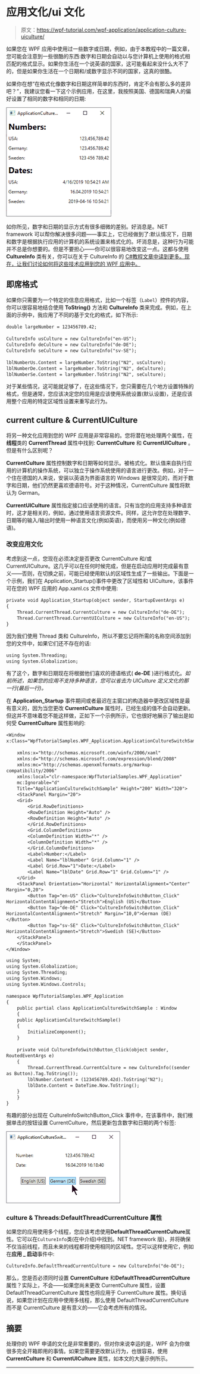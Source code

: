 # 应用文化/ui 文化

> 原文：<https://wpf-tutorial.com/wpf-application/application-culture-uiculture/>

如果您在 WPF 应用中使用过一些数字或日期，例如，由于本教程中的一篇文章，您可能会注意到一些很酷的东西:数字和日期会自动以与您计算机上使用的格式相匹配的格式显示。如果你生活在一个说英语的国家，这可能看起来没什么大不了的，但是如果你生活在一个日期和/或数字显示不同的国家，这真的很酷。

如果你在想“在格式化像数字和日期这样简单的东西时，肯定不会有那么多的差异吧？”，我建议您看一下这个示例应用，在这里，我按照美国、德国和瑞典人的偏好设置了相同的数字和相同的日期:

![](img/0d403e73be24bf590b2faf2c7cfed72d.png "A number and a date formatted for various cultures")

如你所见，数字和日期的显示方式有很多细微的差别。好消息是。NET framework 可以帮你解决很多问题——事实上，它已经做到了:默认情况下，日期和数字是根据执行应用的计算机的系统设置来格式化的。坏消息是，这种行为可能并不总是你想要的。但是不要担心——你可以很容易地改变这一点。这都与使用 **CultureInfo** 类有关，你可以在关于 CultureInfo 的 [C#教程文章中读到更多。现在，让我们讨论如何将这些技术应用到您的 WPF 应用中。](https://csharp.net-tutorials.com/working-with-culture-and-regions/the-cultureinfo-class/)

## 即席格式

如果你只需要为一个特定的信息应用格式，比如一个标签（`Label`）控件的内容，你可以很容易地结合使用 **ToString()** 方法和 **CultureInfo** 类来完成。例如，在上面的示例中，我应用了不同的基于文化的格式，如下所示:

<input type="hidden" name="IL_IN_ARTICLE">

```
double largeNumber = 123456789.42;

CultureInfo usCulture = new CultureInfo("en-US");
CultureInfo deCulture = new CultureInfo("de-DE");
CultureInfo seCulture = new CultureInfo("sv-SE");

lblNumberUs.Content = largeNumber.ToString("N2", usCulture);
lblNumberDe.Content = largeNumber.ToString("N2", deCulture);
lblNumberSe.Content = largeNumber.ToString("N2", seCulture);
```

对于某些情况，这可能就足够了，在这些情况下，您只需要在几个地方设置特殊的格式，但是通常，您应该决定您的应用是应该使用系统设置(默认设置)，还是应该用整个应用的特定区域性设置来重写此行为。

## current culture & CurrentUICulture

将另一种文化应用到您的 WPF 应用是非常容易的。您将潜在地处理两个属性，在**线程**类的 **CurrentThread** 属性中找到: **CurrentCulture** 和 **CurrentUICulture** 。但是有什么区别呢？

**CurrentCulture** 属性控制数字和日期等如何显示。被格式化。默认值来自执行应用的计算机的操作系统，可以独立于操作系统使用的语言进行更改。例如，对于一个住在德国的人来说，安装以英语为界面语言的 Windows 是很常见的，而对于数字和日期，他们仍然更喜欢德语符号。对于这种情况，CurrentCulture 属性将默认为 German。

**CurrentUICulture** 属性指定接口应该使用的语言。只有当您的应用支持多种语言时，这才是相关的，例如，通过使用语言资源文件。同样，这允许您在处理数字、日期等的输入/输出时使用一种语言文化(例如英语)，而使用另一种文化(例如德语)。

### 改变应用文化

考虑到这一点，您现在必须决定是否更改 CurrentCulture 和/或 CurrentUICulture。这几乎可以在任何时候完成，但是在启动应用时完成最有意义——否则，在切换之前，可能已经使用默认的区域性生成了一些输出。下面是一个示例，我们在 Application_Startup()事件中更改了区域性和 UICulture，该事件可在您的 WPF 应用的 App.xaml.cs 文件中使用:

```
private void Application_Startup(object sender, StartupEventArgs e)
{
    Thread.CurrentThread.CurrentCulture = new CultureInfo("de-DE");
    Thread.CurrentThread.CurrentUICulture = new CultureInfo("en-US");
}
```

因为我们使用 Thread 类和 CultureInfo，所以不要忘记将所需的名称空间添加到您的文件中，如果它们还不存在的话:

```
using System.Threading;
using System.Globalization;
```

有了这个，数字和日期现在将根据他们喜欢的德语格式( **de-DE** )进行格式化。*如前所述，如果您的应用不支持多种语言，您可以省去为 UICulture 定义文化的那一行(最后一行)。*

在 **Application_Startup** 事件期间或者最迟在主窗口的构造器中更改区域性是最有意义的，因为当您更改 **CurrentCulture** 属性时，已经生成的值不会自动更新。但这并不意味着您不能这样做，正如下一个示例所示，它也很好地展示了输出是如何受 **CurrentCulture** 属性影响的:

```
<Window x:Class="WpfTutorialSamples.WPF_Application.ApplicationCultureSwitchSample"

    xmlns:x="http://schemas.microsoft.com/winfx/2006/xaml"
    xmlns:d="http://schemas.microsoft.com/expression/blend/2008"
    xmlns:mc="http://schemas.openxmlformats.org/markup-compatibility/2006"
    xmlns:local="clr-namespace:WpfTutorialSamples.WPF_Application"
    mc:Ignorable="d"
    Title="ApplicationCultureSwitchSample" Height="200" Width="320">
    <StackPanel Margin="20">
    <Grid>
        <Grid.RowDefinitions>
        <RowDefinition Height="Auto" />
        <RowDefinition Height="Auto" />
        </Grid.RowDefinitions>
        <Grid.ColumnDefinitions>
        <ColumnDefinition Width="*" />
        <ColumnDefinition Width="*" />
        </Grid.ColumnDefinitions>
        <Label>Number:</Label>
        <Label Name="lblNumber" Grid.Column="1" />
        <Label Grid.Row="1">Date:</Label>
        <Label Name="lblDate" Grid.Row="1" Grid.Column="1" />
    </Grid>
    <StackPanel Orientation="Horizontal" HorizontalAlignment="Center" Margin="0,20">
        <Button Tag="en-US" Click="CultureInfoSwitchButton_Click" HorizontalContentAlignment="Stretch">English (US)</Button>
        <Button Tag="de-DE" Click="CultureInfoSwitchButton_Click" HorizontalContentAlignment="Stretch" Margin="10,0">German (DE)</Button>
        <Button Tag="sv-SE" Click="CultureInfoSwitchButton_Click" HorizontalContentAlignment="Stretch">Swedish (SE)</Button>
    </StackPanel>
    </StackPanel>
</Window>
```

```
using System;  
using System.Globalization;  
using System.Threading;  
using System.Windows;  
using System.Windows.Controls;  

namespace WpfTutorialSamples.WPF_Application  
{  
    public partial class ApplicationCultureSwitchSample : Window  
    {  
    public ApplicationCultureSwitchSample()  
    {  
        InitializeComponent();          
    }  

    private void CultureInfoSwitchButton_Click(object sender, RoutedEventArgs e)  
    {  
        Thread.CurrentThread.CurrentCulture = new CultureInfo((sender as Button).Tag.ToString());          
        lblNumber.Content = (123456789.42d).ToString("N2");  
        lblDate.Content = DateTime.Now.ToString();  
    }  
    }  
}
```

有趣的部分出现在 CultureInfoSwitchButton_Click 事件中，在该事件中，我们根据单击的按钮设置 CurrentCulture，然后更新包含数字和日期的两个标签:

![](img/62e639b4f052614c3926442033c4beaf.png "Culture Switch sample")

### culture & Threads:DefaultThreadCurrentCulture 属性

如果您的应用使用多个线程，您应该考虑使用**DefaultThreadCurrentCulture**属性。它可以在`CultureInfo`类(在中介绍)中找到。NET framework 版)，并将确保不仅当前线程，而且未来的线程都将使用相同的区域性。您可以这样使用它，例如在**应用 _ 启动**事件中:

```
CultureInfo.DefaultThreadCurrentCulture = new CultureInfo("de-DE");
```

那么，您是否必须同时设置 **CurrentCulture** 和**DefaultThreadCurrentCulture**属性？实际上，不会——如果您尚未更改 CurrentCulture 属性，设置 DefaultThreadCurrentCulture 属性也将应用于 CurrentCulture 属性。换句话说，如果您计划在应用中使用多线程，那么使用 DefaultThreadCurrentCulture 而不是 CurrentCulture 是有意义的——它会考虑所有的情况。

## 摘要

处理你的 WPF 申请的文化是非常重要的，但对你来说幸运的是，WPF 会为你做很多完全开箱即用的事情。如果您需要更改默认行为，也很容易，使用 **CurrentCulture** 和 **CurrentUICulture** 属性，如本文的大量示例所示。

* * *
